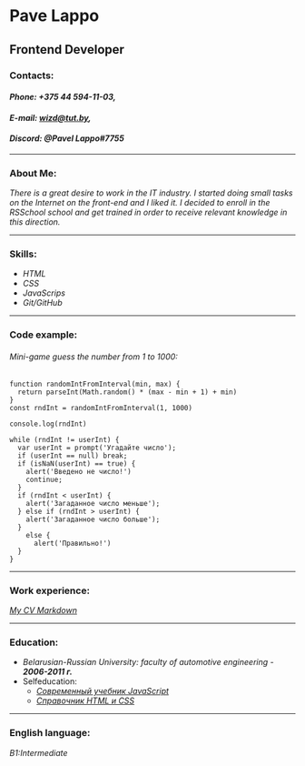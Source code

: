 # **Pave Lappo**
## Frontend Developer
### Contacts:
#### _**Phone:** +375 44 594-11-03,_
#### _**E-mail:** wizd@tut.by,_
#### _**Discord:** @Pavel Lappo#7755_

***

### About Me:
_There is a great desire to work in the IT industry. I started doing small tasks on the Internet on the front-end and I liked it. I decided to enroll in the RSSchool school and get trained in order to receive relevant knowledge in this direction._

***

### Skills:
* _HTML_
* _CSS_
* _JavaScrips_
* _Git/GitHub_

***

### Сode example:
###### Mini-game guess the number from 1 to 1000:
```
function randomIntFromInterval(min, max) {
  return parseInt(Math.random() * (max - min + 1) + min)
}
const rndInt = randomIntFromInterval(1, 1000)

console.log(rndInt)

while (rndInt != userInt) {
  var userInt = prompt('Угадайте число');
  if (userInt == null) break;
  if (isNaN(userInt) == true) {
    alert('Введено не число!')
    continue;
  }
  if (rndInt < userInt) {
    alert('Загаданное число меньше');
  } else if (rndInt > userInt) {
    alert('Загаданное число больше');
  }
    else {
      alert('Правильно!')
  }
}
```
***

### Work experience:
_[My CV Markdown](https://lappavel.github.io/rsschool-cv/cv)_

***

### Education:

* _Belarusian-Russian University: faculty of automotive engineering - **2006-2011 г.**_
* Selfeducation:
   - _[Современный учебник JavaScript](https://learn.javascript.ru/)_
   - _[Справочник HTML и CSS](https://webref.ru/)_

***

### English language:

_В1:Intermediate_
